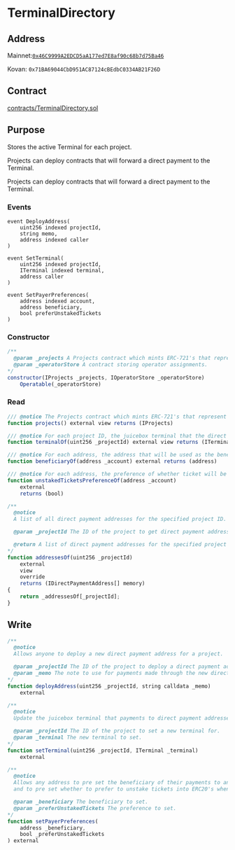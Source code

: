 # TerminalDirectory

## Address

Mainnet:[`0x46C9999A2EDCD5aA177ed7E8af90c68b7d75Ba46`](https://etherscan.io/address/0x46c9999a2edcd5aa177ed7e8af90c68b7d75ba46)

Kovan: `0x71BA69044CbD951AC87124cBEdbC0334AB21F26D`

## Contract

[contracts/TerminalDirectory.sol](https://github.com/jbx-protocol/juicehouse/blob/main/packages/hardhat/contracts/TerminalDirectory.sol)

## Purpose

Stores the active Terminal for each project.

Projects can deploy contracts that will forward a direct payment to the Terminal.

Projects can deploy contracts that will forward a direct payment to the Terminal.

### Events

```
event DeployAddress( 
    uint256 indexed projectId, 
    string memo, 
    address indexed caller 
)
```

```
event SetTerminal(
    uint256 indexed projectId,
    ITerminal indexed terminal,
    address caller
)
```

```
event SetPayerPreferences(
    address indexed account,
    address beneficiary,
    bool preferUnstakedTickets
)
```

### Constructor

```javascript
/** 
  @param _projects A Projects contract which mints ERC-721's that represent project ownership and transfers.
  @param _operatorStore A contract storing operator assignments.
*/
constructor(IProjects _projects, IOperatorStore _operatorStore)
    Operatable(_operatorStore)
```

### Read

```javascript
/// @notice The Projects contract which mints ERC-721's that represent project ownership and transfers.
function projects() external view returns (IProjects)
```

```javascript
/// @notice For each project ID, the juicebox terminal that the direct payment addresses are proxies for.
function terminalOf(uint256 _projectId) external view returns (ITerminal)
```

```javascript
/// @notice For each address, the address that will be used as the beneficiary of direct payments made.
function beneficiaryOf(address _account) external returns (address)
```

```javascript
/// @notice For each address, the preference of whether ticket will be auto claimed as ERC20s when a payment is made.
function unstakedTicketsPreferenceOf(address _account)
    external
    returns (bool)
```

```javascript
/** 
  @notice 
  A list of all direct payment addresses for the specified project ID.

  @param _projectId The ID of the project to get direct payment addresses for.

  @return A list of direct payment addresses for the specified project ID.
*/
function addressesOf(uint256 _projectId)
    external
    view
    override
    returns (IDirectPaymentAddress[] memory)
{
    return _addressesOf[_projectId];
}
```

## Write

```javascript
/** 
  @notice 
  Allows anyone to deploy a new direct payment address for a project.

  @param _projectId The ID of the project to deploy a direct payment address for.
  @param _memo The note to use for payments made through the new direct payment address.
*/
function deployAddress(uint256 _projectId, string calldata _memo)
    external
```

```javascript
/** 
  @notice 
  Update the juicebox terminal that payments to direct payment addresses will be forwarded for the specified project ID.

  @param _projectId The ID of the project to set a new terminal for.
  @param _terminal The new terminal to set.
*/
function setTerminal(uint256 _projectId, ITerminal _terminal)
    external
```

```javascript
/** 
  @notice 
  Allows any address to pre set the beneficiary of their payments to any direct payment address,
  and to pre set whether to prefer to unstake tickets into ERC20's when making a payment.

  @param _beneficiary The beneficiary to set.
  @param _preferUnstakedTickets The preference to set.
*/
function setPayerPreferences(
    address _beneficiary,
    bool _preferUnstakedTickets
) external
```
